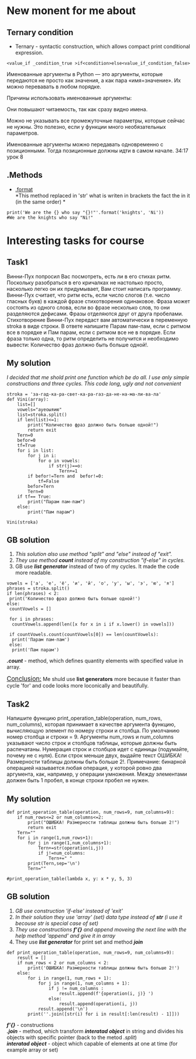 # New monent for me about
## Ternary condition
* Ternary - syntactic construction, which allows compact print  conditional expression.
```
<value_if _condition_true >if<condition>else<value_if_condition_false>
```
Именованные аргументы в Python — это аргументы, которые передаются не просто как значения, а как пара «имя=значение». Их можно перевавать в любом порядке.

Причины использовать именованные аргументы:

Они повышают читаемость, так как сразу видно имена.

Можно не указывать все промежуточные параметры, которые сейчас не нужны. Это полезно, если у функции много необязательных параметров.

Именованные аргументы можно передавать одновременно с позиционными. Тогда позиционные должны идти в самом начале. 34:17 урок 8
## .Methods
* <u>.format</u>  
*This method replaced in 'str' what is writen in brackets the fact the in it (in the same order) *
```
print('We are the {} who say "{}!"'.format('knights', 'Ni'))
#We are the knights who say "Ni!"
```
# Interesting tasks for course

##   Task1
Винни-Пух попросил Вас посмотреть, есть ли в его стихах ритм. Поскольку разобраться в его кричалках не настолько просто, насколько легко он их придумывает, Вам стоит написать программу.
Винни-Пух считает, что ритм есть, если число слогов (т.е. число гласных букв) в каждой фразе стихотворения одинаковое.
Фраза может состоять из одного слова, если во фразе несколько слов, то они разделяются дефисами.
Фразы отделяются друг от друга пробелами.
Стихотворение  Винни-Пух передаст вам автоматически в переменную stroka в виде строки. В ответе напишите Парам пам-пам, если с ритмом все в порядке и Пам парам, если с ритмом все не в порядке.
Если фраза только одна, то ритм определить не получится и необходимо вывести: Количество фраз должно быть больше одной!.

## My solution

*I decided that me shold print one function which be do all. I use anly simple constructions and three cycles. This code long, ugly and not convenient*

```
stroka = 'за-гад-ка-ра-свет-ка-ра-газ-да-не-на-ма-ли-ва-ла'
def Vini(array):
    list=[]
    vowels="ауеоыяию"
    list=stroka.split()
    if len(list)<=1:
        print("Количество фраз должно быть больше одной!")
        return exit
    Tern=0
    befor=0
    tf=True
    for i in list:
        for j in i:
            for o in vowels:
                if str(j)==o:
                    Tern+=1
        if befor!=Tern and  befor!=0:
            tf=False
        befor=Tern
        Tern=0
    if tf== True:
        print("Парам пам-пам")
    else:
        print("Пам парам")

Vini(stroka)
```
## GB solution
1. *This solution also use method "split" and "else" instead of "exit".*
2. *They use method ***count*** instead of  my construction "if-else" in cycles.*
3.  GB use ***list generator*** instead of two of my cycles. It made the code more readable. 
```
vowels = ['а', 'е', 'ё', 'и', 'й', 'о', 'у', 'ы', 'э', 'ю', 'я']
phrases = stroka.split()
if len(phrases) < 2:
 print('Количество фраз должно быть больше одной!')
else:
 countVowels = []

 for i in phrases:
  countVowels.append(len([x for x in i if x.lower() in vowels]))

 if countVowels.count(countVowels[0]) == len(countVowels):
  print('Парам пам-пам')
 else:
  print('Пам парам')
```
***.count*** - method, which defines quantity elements with specified value in array.  

<u><span style="font-size:17px;">Сonclusion:</span></u> Me shuld use **list generators** more because it faster than cycle 'for' and code looks more loconically and beautifully.

## Task2
Напишите функцию print_operation_table(operation, num_rows, num_columns), которая принимает в качестве аргумента функцию, вычисляющую элемент по номеру строки и столбца. По умолчанию номер столбца и строки = 9.
Аргументы num_rows и num_columns указывают число строк и столбцов таблицы, которые должны быть распечатаны.
Нумерация строк и столбцов идет с единицы (подумайте, почему не с нуля).
Если строк меньше двух, выдайте текст
ОШИБКА! Размерности таблицы должны быть больше 2!.
Примечание: бинарной операцией называется любая операция, у которой ровно два аргумента, как, например, у операции умножения.
Между элементами должен быть 1 пробел, в конце строки пробел не нужен.

## My solution
```
def print_operation_table(operation, num_rows=9, num_columns=9):
    if num_rows<=2 or num_columns<=2:
        print("ОШИБКА! Размерности таблицы должны быть больше 2!")
        return exit
    Tern=""
    for i in range(1,num_rows+1):
        for j in range(1,num_columns+1):
            Tern+=str(operation(i,j))
            if j!=num_columns:
                Tern+=" "
        print(Tern,sep='\n')
        Tern=""

#print_operation_table(lambda x, y: x * y, 5, 3)
```
## GB solution 
1. *GB use construction 'if-else' instead of 'exit'*
2. *In their solution they use 'array' (set) data type instead of **str** (i use it becouse str is special case of set)*
3. _They use constructions ***f'{}***  and append moveing the next line with the help method 'append' and give it in array_ 
4. They use ***list generator*** for print set and method ***join*** 

```
def print_operation_table(operation, num_rows=9, num_columns=9):
    result = []
    if num_rows < 2 or num_columns < 2:
        print('ОШИБКА! Размерности таблицы должны быть больше 2!')
    else:
        for i in range(1, num_rows + 1):
            for j in range(1, num_columns + 1):
                if j != num_columns :
                    result.append(f'{operation(i, j)} ')
                else:
                    result.append(operation(i, j))
            result.append('\n')
        print(''.join([str(i) for i in result[:len(result) - 1]]))
```

***f'{}*** - constructions  
***.join*** - method, which transform ***interatad object*** in string and divides his objects with specific pointer (back to the metod *.split*)  
***interatad object*** - object which capable of elements at one at time (for example array or set)